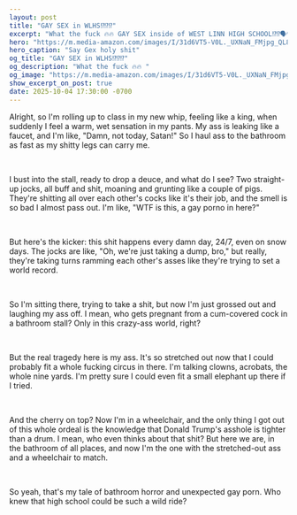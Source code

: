 ```yaml
---
layout: post
title: "GAY SEX in WLHS⁉️⁉️⁉️"
excerpt: "What the fuck 🔥🔥 GAY SEX inside of WEST LINN HIGH SCHOOL⁉️⁉️🗣️🗣️🫃"
hero: "https://m.media-amazon.com/images/I/31d6VT5-V0L._UXNaN_FMjpg_QL85_.jpg"
hero_caption: "Say Gex holy shit"
og_title: "GAY SEX in WLHS⁉️⁉️⁉️"
og_description: "What the fuck 🔥🔥 "
og_image: "https://m.media-amazon.com/images/I/31d6VT5-V0L._UXNaN_FMjpg_QL85_.jpg"
show_excerpt_on_post: true
date: 2025-10-04 17:30:00 -0700
---
```


Alright, so I'm rolling up to class in my new whip, feeling like a king, when suddenly I feel a warm, wet sensation in my pants. My ass is leaking like a faucet, and I'm like, "Damn, not today, Satan!" So I haul ass to the bathroom as fast as my shitty legs can carry me.

<br>

I bust into the stall, ready to drop a deuce, and what do I see? Two straight-up jocks, all buff and shit, moaning and grunting like a couple of pigs. They're shitting all over each other's cocks like it's their job, and the smell is so bad I almost pass out. I'm like, "WTF is this, a gay porno in here?"

<br>

But here's the kicker: this shit happens every damn day, 24/7, even on snow days. The jocks are like, "Oh, we're just taking a dump, bro," but really, they're taking turns ramming each other's asses like they're trying to set a world record.

<br>

So I'm sitting there, trying to take a shit, but now I'm just grossed out and laughing my ass off. I mean, who gets pregnant from a cum-covered cock in a bathroom stall? Only in this crazy-ass world, right?

<br>

But the real tragedy here is my ass. It's so stretched out now that I could probably fit a whole fucking circus in there. I'm talking clowns, acrobats, the whole nine yards. I'm pretty sure I could even fit a small elephant up there if I tried.

<br>

And the cherry on top? Now I'm in a wheelchair, and the only thing I got out of this whole ordeal is the knowledge that Donald Trump's asshole is tighter than a drum. I mean, who even thinks about that shit? But here we are, in the bathroom of all places, and now I'm the one with the stretched-out ass and a wheelchair to match.

<br>

So yeah, that's my tale of bathroom horror and unexpected gay porn. Who knew that high school could be such a wild ride?



